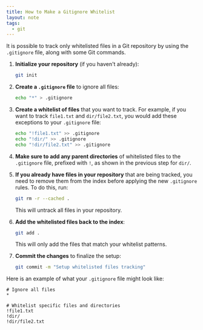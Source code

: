 ```yaml
---
title: How to Make a Gitignore Whitelist
layout: note
tags:
  - git
---
```


It is possible to track only whitelisted files in a Git repository by using the `.gitignore` file, along with some Git commands. 

1. **Initialize your repository** (if you haven't already):

    ```bash
    git init
    ```

2. **Create a `.gitignore` file** to ignore all files:

    ```bash
    echo "*" > .gitignore
    ```

3. **Create a whitelist of files** that you want to track. For example, if you want to track `file1.txt` and `dir/file2.txt`, you would add these exceptions to your `.gitignore` file:

    ```bash
    echo "!file1.txt" >> .gitignore
    echo "!dir/" >> .gitignore
    echo "!dir/file2.txt" >> .gitignore
    ```

4. **Make sure to add any parent directories** of whitelisted files to the `.gitignore` file, prefixed with `!`, as shown in the previous step for `dir/`.

5. **If you already have files in your repository** that are being tracked, you need to remove them from the index before applying the new `.gitignore` rules. To do this, run:

    ```bash
    git rm -r --cached .
    ```

    This will untrack all files in your repository.

6. **Add the whitelisted files back to the index**:

    ```bash
    git add .
    ```

    This will only add the files that match your whitelist patterns.

7. **Commit the changes** to finalize the setup:

    ```bash
    git commit -m "Setup whitelisted files tracking"
    ```

Here is an example of what your `.gitignore` file might look like:

```
# Ignore all files
*

# Whitelist specific files and directories
!file1.txt
!dir/
!dir/file2.txt
```

